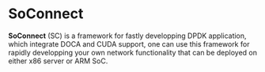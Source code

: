 # SoConnect

**SoConnect** (SC) is a framework for fastly developping DPDK application, which integrate DOCA and CUDA support, one can use this framework for rapidly developping your own network functionality that can be deployed on either x86 server or ARM SoC.